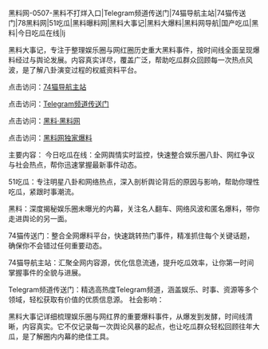  #
黑料网-0507-黑料不打烊入口|Telegram频道传送门|74猫导航主站|74猫传送门|78黑料网|51吃瓜|黑料曝料网|黑料大事记|黑料大爆料|黑料网导航|国产吃瓜|黑料|今日吃瓜在线|lj

黑料大事记，专注于整理娱乐圈与网红圈历史重大黑料事件，按时间线全面呈现爆料经过与舆论发展。内容真实详尽，覆盖广泛，帮助吃瓜群众回顾每一次热点风波，是了解八卦演变过程的权威资料平台。


点击访问：<a href="https://74mao.com/">74猫导航主站</a>

点击访问：<a href="https://74mao.com/">Telegram频道传送门</a>

点击访问：<a href="https://gdas.pages.dev/">黑料·黑料网</a>

点击访问：<a href="https://qfwfg.pages.dev/">黑料网独家爆料</a>

主要内容：
 今日吃瓜在线：全网舆情实时监控，快速整合娱乐圈八卦、网红争议与社会热点，帮你迅速掌握最新事件动态。

51吃瓜：专注明星八卦和网络热点，深入剖析舆论背后的原因与影响，帮助你理性吃瓜，紧跟时事潮流。

黑料：深度揭秘娱乐圈未曝光的内幕，关注名人翻车、网络风波和匿名爆料，带你走进舆论的另一面。

74猫传送门：整合全网爆料平台，快速跳转热门事件，精准抓住每个关键话题，确保你不会错过任何重要动态。

74猫导航主站：汇聚全网内容源，优化信息流通，提升吃瓜效率，让你第一时间掌握事件的全貌与进展。

Telegram频道传送门：精选高热度Telegram频道，涵盖娱乐、时事、资源等多个领域，轻松获取有价值的优质信息源。
社会影响：

黑料大事记详细梳理娱乐圈与网红界的重要爆料事件，从爆发到发酵，时间线清晰，内容真实。它不仅记录每一次舆论风暴的起点，也让吃瓜群众轻松回顾往年大瓜，是了解圈内内幕的绝佳工具。

<span style="display:none;">[Canonical link](）</span>
